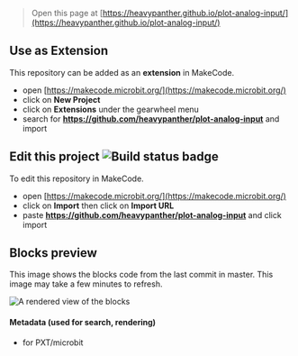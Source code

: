 
> Open this page at [https://heavypanther.github.io/plot-analog-input/](https://heavypanther.github.io/plot-analog-input/)

## Use as Extension

This repository can be added as an **extension** in MakeCode.

* open [https://makecode.microbit.org/](https://makecode.microbit.org/)
* click on **New Project**
* click on **Extensions** under the gearwheel menu
* search for **https://github.com/heavypanther/plot-analog-input** and import

## Edit this project ![Build status badge](https://github.com/heavypanther/plot-analog-input/workflows/MakeCode/badge.svg)

To edit this repository in MakeCode.

* open [https://makecode.microbit.org/](https://makecode.microbit.org/)
* click on **Import** then click on **Import URL**
* paste **https://github.com/heavypanther/plot-analog-input** and click import

## Blocks preview

This image shows the blocks code from the last commit in master.
This image may take a few minutes to refresh.

![A rendered view of the blocks](https://github.com/heavypanther/plot-analog-input/raw/master/.github/makecode/blocks.png)

#### Metadata (used for search, rendering)

* for PXT/microbit
<script src="https://makecode.com/gh-pages-embed.js"></script><script>makeCodeRender("{{ site.makecode.home_url }}", "{{ site.github.owner_name }}/{{ site.github.repository_name }}");</script>
